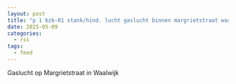 ```yaml
---
layout: post
title: "p 1 bzb-01 stank/hind. lucht gaslucht binnen margrietstraat waalwijk 207131"
date: 2025-05-09
categories: 
  - rss
tags: 
  - feed
---
```


Gaslucht op Margrietstraat in Waalwijk
